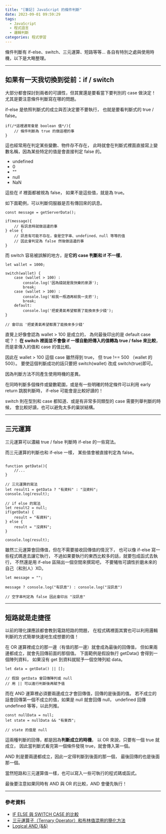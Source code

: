 ```yaml
---
title: "[筆記] JavaScript 的條件判斷"
date: 2023-09-01 09:59:29
tags:
  - JavaScript
  - 程式語言
  - 邏輯判斷
categories: 程式學習
---
```


條件判斷有 if-else、switch、三元運算、短路等等...
各自有特別之處與使用時機，以下是大略整理。

<!-- more -->

---

## 如果有一天我切換到從前：if / switch

大部分都會探討到兩者的可讀性，但其實還是要看當下要判別的 case 做決定！
尤其是要注意條件判斷寫在哪的問題。

if-else 是依照判斷式的成立與否決定要不要執行，
也就是要看判斷式的 true / false。

```JS
if(/*這裡通常會是 boolean 值*/){
    // 條件判斷為 true 的做這裡的事
}
```

這也經常用在判定某些變數、物件存不存在，
此時就會在判斷式裡面直接寫上變數名稱，因為某些特定的值是會直接判定 false 的。

- undefined
- 0
- ""
- null
- NaN

這些在 if 裡面都被視為 false，
如果不是這些值，就是為 true。

如下面範例，可以判斷伺服器是否有傳回來的訊息。

```JS
const message = getServerData();

if(message){
    // 有訊息時就做這邊的事
} else {
    // 訊息有可能不存在，會是空字串、undefined、null 等等的值
    // 因此會判定為 false 然後做這邊的事
}
```

而 switch 容易被誤解的地方，是**它的 case 判斷和 if 不一樣**，

```JS
let wallet = 1000;

switch(wallet) {
    case (wallet > 100) :
        console.log('因為錢就是我快樂的泉源');
        break;
    case (wallet > 100) :
        console.log('給我一瓶酒再給我一支菸');
        break;
    default:
        console.log('把愛勇氣希望都賣了能換來多少錢');
}

// 會印出 '把愛勇氣希望都賣了能換來多少錢'
```

直覺上好像會認為 wallet > 100 是成立的，
為何最後印出的是 default case 呢？！
**在 switch 裡面並不會像 if 一樣自動把傳入的值轉為 true / false 來比較**，
而是拿傳入的值和 case 的值比較。

因此在 wallet > 100 這個 case 雖然得到 true，
但 true !== 500 （wallet 的 500）。
要使這個判斷成功的話只要把 switch(wallet) 改成 switch(true)即可。

因為判斷方法不同產生使用時機的差異。

在同時判斷多個條件或變數範圍，或是有一些明確的特定條件可以利用 early return 跳脫判斷時，
if-else 可能會是比較好讀的！

switch 則在型別和 case 都知道、或是有非常多同類型的 case 需要列舉判斷的時候，
會比較好讀，也可以避免太多的巢狀結構。

---

## 三元運算

三元運算可以濃縮 true / false 判斷時 if-else 的一些寫法。

而三元運算的判斷也和 if-else 一樣，
某些值會被直接判定為 false。

```JS

function getData(){
    //...
}

// 三元運算的寫法
let result1 = getData ? "有資料" : "沒資料";
console.log(result);

// if else 的寫法
let result2 = null;
if(getData) {
    result = "有資料";
} else {
    result = "沒資料";
}

console.log(result);
```

雖然三元運算會回傳值，但在不需要接收回傳值的情況下，
也可以像 if-else 寫一些程式碼進去讓它執行，
不過如果要執行的東西比較多的話，就要包成函式去執行，
不然還是用 if-else 區隔出一個空間來撰寫吧，
不要犧牲可讀性折磨未來的自己（和別人）XD。

```JS
let message = "";

message ? console.log("有訊息") : console.log("沒訊息")

// 空字串判定為 false 因此會印出 "沒訊息"
```

---

## 短路就是走捷徑

以前的理化課應該都會教到電路短路的問題，
在程式碼裡面其實也可以利用邏輯判斷的方式簡單快速地生成想要的值！

在 OR 運算裡成立的那一邊（有值的那一邊）就會成為最後的回傳值，
但如果兩邊都成立，就會先回傳前面的那個值。
下面範例是假設執行 getData() 會得到一個陣列資料，
如果沒有 get 到資料就賦予一個空陣列給 data。

```JS
let data = getData() || [];

// 假設 getData 會回傳陣列或 null
// 用 || 可以進行判斷後再賦予值
```

而在 AND 運算裡必須要兩邊成立才會回傳值，回傳的是後面的值。
若不成立的話會回傳第一個不成立的值，如果是 null 就會回傳 null，
undefined 回傳 undefined 等等，以此列推。

```JS
const nullData = null;
let state = nullData && "有東西";

// state 的值是 null
```

這兩種判斷的回傳，都是因為**判斷成立的時機**，
以 OR 來說，只要有一個 true 就成立，
因此當判斷式看完第一個條件發現 true，就會傳入第一個。

AND 則是要兩邊都成立，因此一定得判斷到後面的那一個，
最後回傳的也是後面那一個。

當然短路和三元運算值一樣，也可以寫入一些可執行的程式碼或函式。

最後要注意如果同時有 AND 與 OR 的比較，AND 會優先執行！

---

### 參考資料

- [IF ELSE 與 SWITCH CASE 的比較](https://jameshsu0407.github.io/blog/20211023_if-else_switch-case/)
- [三元運算子（Ternary Operator）和布林值混用的簡化方法](https://medium.com/@yuhsienyeh/%E4%B8%89%E5%85%83%E9%81%8B%E7%AE%97%E5%AD%90-ternary-operator-%E5%92%8C%E5%B8%83%E6%9E%97%E5%80%BC%E6%B7%B7%E7%94%A8%E7%9A%84%E7%B0%A1%E5%8C%96%E6%96%B9%E6%B3%95-6bb70375fd65)
- [Logical AND (&&)](https://developer.mozilla.org/en-US/docs/Web/JavaScript/Reference/Operators/Logical_AND)
